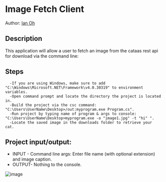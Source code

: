 # Image Fetch Client
 Author: [Ian Oh](https://github.com/ianCSMajor)
 
## Description
This application will allow a user to fetch an image from the cataas rest api for download via the command line:

## Steps
      -If you are using Windows, make sure to add "C:\Windows\Microsoft.NET\Framework\v4.0.30319" to environment variables. 
      -Open command prompt and locate the directory the project is located in.
      -Build the project via the csc command: "C:\Users\UserName\Desktop>/out:myprogram.exe Program.cs".
      -Run project by typing name of program & args to console: "C:\Users\UserName\Desktop>myprogram.exe -o "image1.jpg" -t "hi" ".
      -Locate the saved image in the downloads folder to retrieve your cat. 

## Project input/output:
* INPUT - Command line args: Enter file name (with optional extension) and image caption.
* OUTPUT- Nothing to the console. 

![image](https://user-images.githubusercontent.com/57507406/190498659-2bb34c54-df61-4437-b8d5-651d64ace18a.png)

 
